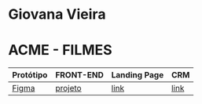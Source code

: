# Giovana Vieira
# ACME - FILMES

Protótipo | FRONT-END | Landing Page | CRM
----------|-----------|--------------|-----
[Figma][link1] | [projeto][link2] | [link][link3] | [link][link3] 


[link1]: https://www.figma.com/file/9CMtzDRVrPnYfxb1c6fueS/Untitled?type=design&node-id=1%3A2&mode=design&t=h4V1nDSd7tbb79ND-1
[link2]: https://github.com/GiovanaVCosta/AcmeFront
[link3]: http://127.0.0.1:5501/src/index.html

